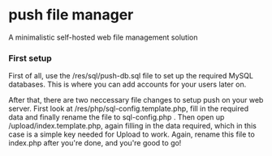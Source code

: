 # push file manager
A minimalistic self-hosted web file management solution

### First setup
First of all, use the /res/sql/push-db.sql file to set up the required MySQL databases. 
This is where you can add accounts for your users later on.

After that, there are two neccessary file changes to setup push on your web server.
First look at /res/php/sql-config.template.php, fill in the required data
and finally rename the file to sql-config.php .
Then open up /upload/index.template.php, again filling in the data required,
which in this case is a simple key needed for Upload to work.
Again, rename this file to index.php after you're done,
and you're good to go!
